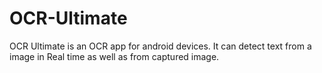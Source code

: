 # OCR-Ultimate
OCR Ultimate is an OCR app for android devices. It can detect text from a image in Real time as well as from captured image.
